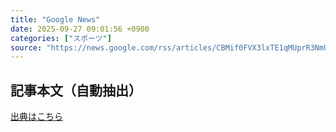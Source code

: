 ```yaml
---
title: "Google News"
date: 2025-09-27 09:01:56 +0900
categories: ["スポーツ"]
source: "https://news.google.com/rss/articles/CBMif0FVX3lxTE1qMUprR3NmU1ZTdzNkZ2dZNlFCOVEtU2xlaWwyaTkwLWJoLVR5X1Zha2RNN0ZPSnZlZ1NZdmdfck9VeFpkaXQxeFFYWDgzVmdlaHUtRzRveWloNUNsV0tZMEhhbEIyTi1vN3pHQUY2NzhHV0Fhcm1PeGp4S0w4cms?oc=5"
---
```


## 記事本文（自動抽出）
<body class="y0K44d EA71Tc" id="readabilityBody"></body>

[出典はこちら](https://news.google.com/rss/articles/CBMif0FVX3lxTE1qMUprR3NmU1ZTdzNkZ2dZNlFCOVEtU2xlaWwyaTkwLWJoLVR5X1Zha2RNN0ZPSnZlZ1NZdmdfck9VeFpkaXQxeFFYWDgzVmdlaHUtRzRveWloNUNsV0tZMEhhbEIyTi1vN3pHQUY2NzhHV0Fhcm1PeGp4S0w4cms?oc=5)
